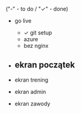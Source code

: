 ("-" - to do / "✓" - done)

- go live
    - ✓ git setup
    - azure
    - bez nginx

- ekran początek
    -

- ekran trening

- ekran admin

- ekran zawody

